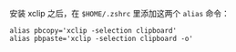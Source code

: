 <!-- TITLE: Linux 里的 pbcopy/pbpaste -->
<!-- SUBTITLE: pbcopy/pbpaste 是 Mac 系统带的剪贴板命令，在 Linux 里可以用 xclip 达到同样的效果 -->

安装 xclip 之后，在 `$HOME/.zshrc` 里添加这两个 `alias` 命令：

```
alias pbcopy='xclip -selection clipboard'
alias pbpaste='xclip -selection clipboard -o'
```